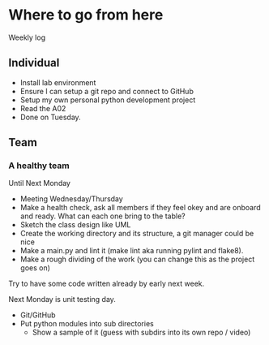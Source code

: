 Where to go from here
=====================

Weekly log

Individual
---------------------

* Install lab environment
* Ensure I can setup a git repo and connect to GitHub
* Setup my own personal python development project
* Read the A02
* Done on Tuesday.


Team
---------------------


### A healthy team

Until Next Monday

* Meeting Wednesday/Thursday
* Make a health check, ask all members if they feel okey and are onboard and ready. What can each one bring to the table?
* Sketch the class design like UML
* Create the working directory and its structure, a git manager could be nice
* Make a main.py and lint it (make lint aka running pylint and flake8).
* Make a rough dividing of the work (you can change this as the project goes on)

Try to have some code written already by early next week.

Next Monday is unit testing day.

* Git/GitHub
* Put python modules into sub directories
    * Show a sample of it (guess with subdirs into its own repo / video)
